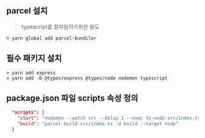 ## parcel 설치

> typeacript를 컴파일하기위한 용도

```shell
> yarn global add parcel-bundiler
```

## 필수 패키지 설치

```shell
> yarn add express
> yarn add -D @types/express @types/node nodemon typescript
```

## package.json 파일 scripts 속성 정의

```json
  "scripts": {
    "start": "nodemon --watch src --delay 1 --exec ts-node src/index.ts",
    "build": "parcel build src/index.ts -d build --target node"
  }
```
